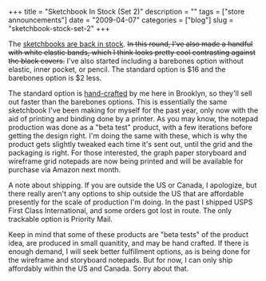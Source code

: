 +++
title = "Sketchbook In Stock (Set 2)"
description = ""
tags = ["store announcements"]
date = "2009-04-07"
categories = ["blog"]
slug = "sketchbook-stock-set-2"
+++



<p>The <a href="http://shop.konigi.com/product/wireframe-sketch-book-small?q=store/product/wireframe-sketch-book-small">sketchbooks are back in stock</a>. <strike>In this round, I've also made a handful with white elastic bands, which I think looks pretty cool contrasting against the black covers.</strike> I've also started including a barebones option without elastic, inner pocket, or pencil. The standard option is $16 and the barebones option is $2 less. </p>
<p>The standard option is <a href="http://www.flickr.com/photos/jibbajabba/sets/72157613198002989/">hand-crafted</a> by me here in Brooklyn, so they'll sell out faster than the barebones options. This is essentially the same sketchbook I've been making for myself for the past year, only now with the aid of printing and binding done by a printer. As you may know, the notepad production was done as a "beta test" product, with a few iterations before getting the design right. I'm doing the same with these, which is why the product gets slightly tweaked each time it's sent out, until the grid and the packaging is right. For those interested, the graph paper storyboard and wireframe grid notepads are now being printed and will be available for purchase via Amazon next month.</p>
<p>A note about shipping. If you are outside the US or Canada, I apologize, but there really aren't any options to ship outside the US that are affordable presently for the scale of production I'm doing. In the past I shipped USPS First Class International, and some orders got lost in route. The only trackable option is Priority Mail.</p>
<p>Keep in mind that some of these products are "beta tests" of the product idea, are produced in small quanitity, and may be hand crafted. If there is enough demand, I will seek better fulfillment options, as is being done for the wireframe and storyboard notepads. But for now, I can only ship affordably within the US and Canada. Sorry about that.</p>
    
  
